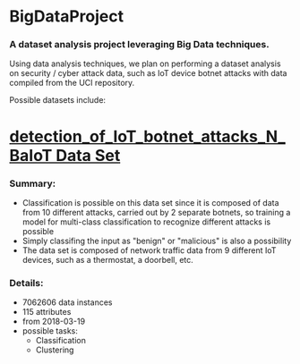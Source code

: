 # BigDataProject
### A dataset analysis project leveraging Big Data techniques.

Using data analysis techniques, we plan on performing a dataset analysis on security / cyber attack data, such as IoT device botnet attacks with data compiled from the UCI repository. 

Possible datasets include:

# [detection_of_IoT_botnet_attacks_N_BaIoT Data Set](http://archive.ics.uci.edu/ml/datasets/detection_of_IoT_botnet_attacks_N_BaIoT#)
### Summary:
- Classification is possible on this data set since it is composed of data from 10 different attacks, carried out by 2 separate botnets, so training a model for multi-class classification to recognize different attacks is possible
- Simply classifing the input as "benign" or "malicious" is also a possibility
- The data set is composed of network traffic data from 9 different IoT devices, such as a thermostat, a doorbell, etc.

### Details:
- 7062606 data instances
- 115 attributes
- from 2018-03-19
- possible tasks: 
  - Classification
  - Clustering
